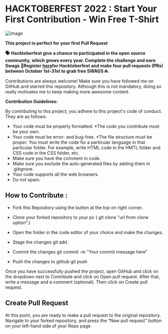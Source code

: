# HACKTOBERFEST  2022 : Start Your First Contribution - Win Free  T-Shirt

![image](https://user-images.githubusercontent.com/115712308/195660220-1f36febb-c072-4bb8-aaa8-104a73ab8b9b.png)


**This project is perfect for your first Pull Request**

**🗣 Hacktoberfest give a chance to  participated in the open source community, which grows every year. Complete the challenge and earn Swags
📢Register [here](https://hacktoberfest.com/)for Hacktoberfest and make four pull requests (PRs) between October 1st-31st to grab free SWAGS 🔥.**


Contributions are always welcome!
Make sure you have followed me on GitHub and starred this repository. Although this is not mandatory, doing so really motivates me to keep making more awesome content.

 **Contribution  Guidelines:**
 
By contributing to this project, you adhere to this project's code of conduct. They are as follows:
* Your code must be properly formatted.
 *The code you contribute must be your own.
* Your code must be error- and bug-free.
*The file structure must be proper. You must write the code for a particular language in that particular folder. For example, write HTML code in the HMTL folder and CSS code in the CSS folder, etc.
* Make sure you have the comment in code.
* Make sure you exclude the auto-generated files by adding them in .gitignore.
* Your code supports all the web browsers.
* Do not spam.

## How to Contribute :
* Fork this Repository using the button at the top on right corner.
* Clone your forked repository to your pc ( git clone "url from clone option".)
* Open the folder in the code editor of your choice and make the changes.
* Stage the changes
  git add .
* Commit the changes
  git commit -m "Your commit message here”
 
* Push the changes to github
  git push
 
Once you have successfully pushed the project, open GitHub and click on the dropdown next to Contribute and click on Open pull request.
After that, write a message and a comment (optional). Then click on Create pull request.
## Create Pull Request
At this point, you are ready to make a pull request to the original repository.
Navigate to your forked repository, and press the “New pull request” button on your left-hand side of your Repo page.


